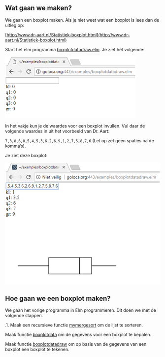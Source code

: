 ## Wat gaan we maken?
We gaan een boxplot maken. Als je niet weet wat een boxplot is lees dan de uitleg op:

[http://www.dr-aart.nl/Statistiek-boxplot.html](http://www.dr-aart.nl/Statistiek-boxplot.html)

Start het elm programma 
[boxplotdatadraw.elm](http://goloca.org:443/examples/boxplotdatadraw.elm). Je ziet het volgende:

![elmex1.1.png](elmex1.1.png)

In het vakje kun je de waardes voor een boxplot invullen. Vul daar de volgende waardes in uit het voorbeeld van Dr. Aart:

`7,3,8,6,8,5,4,5,3,6,2,6,9,1,2,7,5,8,7,6` (Let op zet geen spaties na de komma’s).

Je ziet deze boxplot: 

![elmex1.2.png](elmex1.2.png)

## Hoe gaan we een boxplot maken?
We gaan het vorige programma in Elm programmeren. Dit doen we met de volgende stappen. 

.1. Maak een recursieve functie 
[mymergesort](mymergesort)
om de lijst te sorteren. 

Maak functie 
<a href="myboxplotdata.ipynb">boxplotdata</a> 
om de gegevens voor een boxplot te bepalen. 

Maak functie <a href="myboxplotdatadraw.ipynb">boxplotdatadraw</a> om op basis van de gegevens van een boxplot een boxplot te tekenen. 

